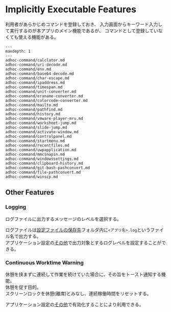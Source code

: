 # Implicitly Executable Features

利用者があらかじめコマンドを登録しておき、
入力画面からキーワード入力して実行するのが本アプリのメイン機能であるが、
コマンドとして登録していなくても使える機能がある。

```{toctree}
---
maxdepth: 1
---
adhoc-command/calclator.md
adhoc-command/uri-decode.md
adhoc-command/env.md
adhoc-command/base64-decode.md
adhoc-command/char-escape.md
adhoc-command/ipaddress.md
adhoc-command/timespan.md
adhoc-command/unit-converter.md
adhoc-command/eraname-converter.md
adhoc-command/colorcode-converter.md
adhoc-command/mailto.md
adhoc-command/pathfind.md
adhoc-command/history.md
adhoc-command/vmware-player-mru.md
adhoc-command/worksheet-jump.md
adhoc-command/slide-jump.md
adhoc-command/activate-window.md
adhoc-command/controlpanel.md
adhoc-command/startmenu.md
adhoc-command/recentfiles.md
adhoc-command/uwpapplication.md
adhoc-command/mmcsnapin.md
adhoc-command/windowssettings.md
adhoc-command/clipboard-history.md
adhoc-command/git-bash-pashconvert.md
adhoc-command/file-pathconvert.md
adhoc-command/winscp.md
```

## Other Features

### Logging

ログファイルに出力するメッセージのレベルを選択する。

ログファイルは[設定ファイルの保存先](#設定ファイルの保存先)フォルダ内に`<アプリ名>.log`というファイル名で出力する。  
アプリケーション設定の[その他](#その他)で出力対象とするログレベルを設定することができる。

### Continuous Worktime Warning

休憩を挟まずに連続して作業を続けていた場合に、その旨をトースト通知する機能。  
休憩を促す目的。  
スクリーンロックを休憩(離席)とみなし、連続稼働時間をリセットする。

アプリケーション設定の[その他](#その他)で有効化することにより利用できる。  

